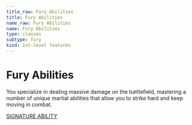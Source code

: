 ```yaml
---
title_raw: Fury Abilities
title: Fury Abilities
name_raw: Fury Abilities
name: Fury Abilities
type: classes
subtype: fury
kind: 1st-level features
---
```


# Fury Abilities

You specialize in dealing massive damage on the battlefield, mastering a number of unique martial abilities that allow you to strike hard and keep moving in combat.

[SIGNATURE ABILITY](./Signature%20Ability.md)
